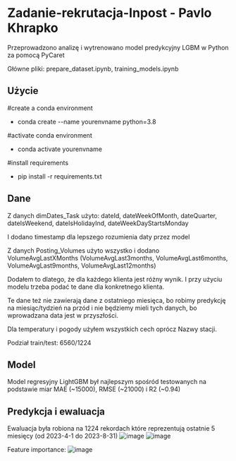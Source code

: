 # Zadanie-rekrutacja-Inpost - Pavlo Khrapko

Przeprowadzono analizę i wytrenowano model predykcyjny LGBM w Python za pomocą PyCaret

Główne pliki: prepare_dataset.ipynb, training_models.ipynb
## Użycie
#create a conda environment
* conda create --name yourenvname python=3.8

#activate conda environment
* conda activate yourenvname

#install requirements
* pip install -r requirements.txt

## Dane
Z danych dimDates_Task użyto:
  dateId,
  dateWeekOfMonth,
  dateQuarter,
  dateIsWeekend,
  dateIsHolidayInd,
  dateWeekDayStartsMonday

I dodano timestamp dla lepszego rozumienia daty przez model


Z danych Posting_Volumes użyto wszystko i dodano VolumeAvgLastXMonths
(VolumeAvgLast3months,
VolumeAvgLast6months,
VolumeAvgLast9months,
VolumeAvgLast12months)

Dodałem to dlatego, że dla każdego klienta jest różny wynik. I przy użyciu modelu trzeba podać te dane dla konkretnego klienta.

Te dane też nie zawierają dane z ostatniego miesięca, bo robimy predykcję na miesiąc/tydzień na przód i nie będziemy mieli tych danych, bo wprowadzana data jest w przyszłości.


Dla temperatury i pogody użyłem wszystkich cech oprócz Nazwy stacji.

Podział train/test: 6560/1224

## Model
Model regresyjny LightGBM był najlepszym spośród testowanych na podstawie miar MAE (~15000), RMSE (~21000) i R2 (~0.94)


## Predykcja i ewaluacja
Ewaluacja była robiona na 1224 rekordach które reprezentują ostatnie 5 miesięcy (od 2023-4-1 do 2023-8-31)
![image](https://github.com/user-attachments/assets/f89a0dd8-f56e-4012-8560-9fc309d89402)
![image](https://github.com/user-attachments/assets/be6feaed-7848-4585-84a1-b2fb97ebba32)

Feature importance:
![image](https://github.com/user-attachments/assets/d3cf82c6-634c-4c29-9a9b-8653b5036404)

